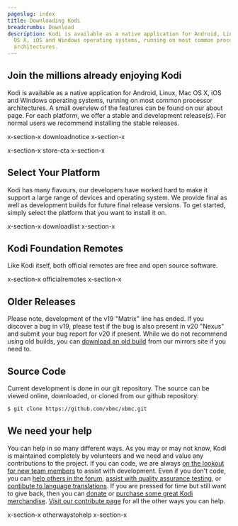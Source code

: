 ```yaml
---
pageslug: index
title: Downloading Kodi
breadcrumbs: Download
description: Kodi is available as a native application for Android, Linux, Mac
  OS X, iOS and Windows operating systems, running on most common processor
  architectures.
---
```


## Join the millions already enjoying Kodi

Kodi is available as a native application for Android, Linux, Mac OS X, iOS and Windows operating systems, running on most common processor architectures. A small overview of the features can be found on our about page. For each platform, we offer a stable and development release(s). For normal users we recommend installing the stable releases.

x-section-x downloadnotice x-section-x

x-section-x store-cta x-section-x

## Select Your Platform

Kodi has many flavours, our developers have worked hard to make it support a large range of devices and operating system. We provide final as well as development builds for future final release versions. To get started, simply select the platform that you want to install it on.

x-section-x downloadlist x-section-x

## Kodi Foundation Remotes

Like Kodi itself, both official remotes are free and open source software.

x-section-x officialremotes x-section-x

## Older Releases

Please note, development of the v19 "Matrix" line has ended. If you discover a bug in v19, please test if the bug is also present in v20 "Nexus" and submit your bug report for v20 if present. While we do not recommend using old builds, you can [download an old build](http://mirrors.kodi.tv/releases/) from our mirrors site if you need to.

## Source Code

Current development is done in our git repository. The source can be viewed online, downloaded, or cloned from our github repository:

```sh
$ git clone https://github.com/xbmc/xbmc.git
```

## We need your help

You can help in so many different ways. As you may or may not know, Kodi is maintained completely by volunteers and we need and value any contributions to the project. If you can code, we are always [on the lookout for new team members](/contribute/developers) to assist with development. Even if you don't code, you can [help others in the forum](https://forum.kodi.tv/), [assist with quality assurance testing](https://kodi.wiki/view/HOW-TO:Help_with_quality_assurance_testing), or [contibute to language translations](https://kodi.wiki/view/Translation_System). If you are pressed for time but still want to give back, then you can [donate](/donate) or [purchase some great Kodi merchandise](/store). [Visit our contribute page](/contribute) for all the other ways you can help.

x-section-x otherwaystohelp x-section-x
